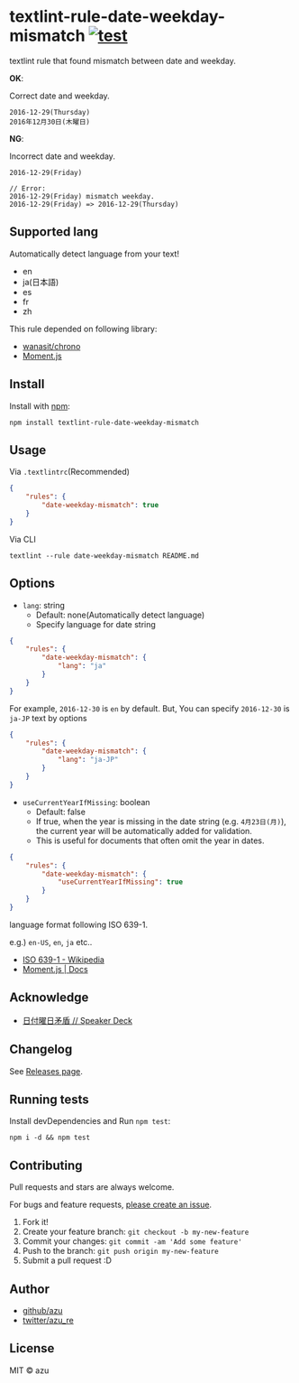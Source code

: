# textlint-rule-date-weekday-mismatch [![test](https://github.com/textlint-rule/textlint-rule-date-weekday-mismatch/actions/workflows/test.yml/badge.svg)](https://github.com/textlint-rule/textlint-rule-date-weekday-mismatch/actions/workflows/test.yml)

textlint rule that found mismatch between date and weekday. 

**OK**:

Correct date and weekday.

    2016-12-29(Thursday)
    2016年12月30日(木曜日)

**NG**:

Incorrect date and weekday.

    2016-12-29(Friday)

    // Error:
    2016-12-29(Friday) mismatch weekday.
    2016-12-29(Friday) => 2016-12-29(Thursday)

## Supported lang

Automatically detect language from your text!

- en
- ja(日本語)
- es
- fr
- zh

This rule depended on following library:

- [wanasit/chrono](https://github.com/wanasit/chrono)
- [Moment.js](http://momentjs.com/)

## Install

Install with [npm](https://www.npmjs.com/):

    npm install textlint-rule-date-weekday-mismatch

## Usage

Via `.textlintrc`(Recommended)

```json
{
    "rules": {
        "date-weekday-mismatch": true
    }
}
```

Via CLI

```
textlint --rule date-weekday-mismatch README.md
```

## Options

- `lang`: string
    - Default: none(Automatically detect language)
    - Specify language for date string

```json
{
    "rules": {
        "date-weekday-mismatch": {
            "lang": "ja"
        }
    }
}
```

For example, `2016-12-30` is `en` by default.
But, You can specify `2016-12-30` is `ja-JP` text by options

```json
{
    "rules": {
        "date-weekday-mismatch": {
            "lang": "ja-JP"
        }
    }
}
```

- `useCurrentYearIfMissing`: boolean
    - Default: false
    - If true, when the year is missing in the date string (e.g. `4月23日(月)`), the current year will be automatically added for validation.
    - This is useful for documents that often omit the year in dates.

```json
{
    "rules": {
        "date-weekday-mismatch": {
            "useCurrentYearIfMissing": true
        }
    }
}
```

language format following ISO 639-1.

e.g.) `en-US`, `en`, `ja` etc..

- [ISO 639-1 - Wikipedia](https://en.wikipedia.org/wiki/ISO_639-1 "ISO 639-1 - Wikipedia")
- [Moment.js | Docs](http://momentjs.com/docs/#/i18n/changing-locale/ "Moment.js | Docs")

## Acknowledge

- [日付曜日矛盾 // Speaker Deck](https://speakerdeck.com/shirayu/ri-fu-yao-ri-mao-dun "日付曜日矛盾 // Speaker Deck")

## Changelog

See [Releases page](https://github.com/textlint-rule/textlint-rule-date-weekday-mismatch/releases).

## Running tests

Install devDependencies and Run `npm test`:

    npm i -d && npm test

## Contributing

Pull requests and stars are always welcome.

For bugs and feature requests, [please create an issue](https://github.com/textlint-rule/textlint-rule-date-weekday-mismatch/issues).

1. Fork it!
2. Create your feature branch: `git checkout -b my-new-feature`
3. Commit your changes: `git commit -am 'Add some feature'`
4. Push to the branch: `git push origin my-new-feature`
5. Submit a pull request :D

## Author

- [github/azu](https://github.com/azu)
- [twitter/azu_re](https://twitter.com/azu_re)

## License

MIT © azu
